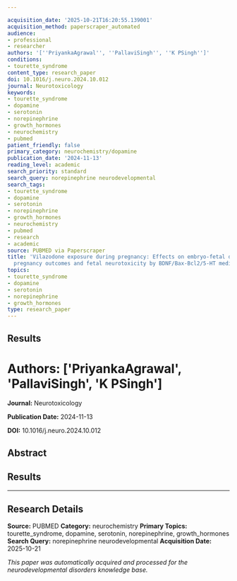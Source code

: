 ```yaml
---

acquisition_date: '2025-10-21T16:20:55.139001'
acquisition_method: paperscraper_automated
audience:
- professional
- researcher
authors: '[''PriyankaAgrawal'', ''PallaviSingh'', ''K PSingh'']'
conditions:
- tourette_syndrome
content_type: research_paper
doi: 10.1016/j.neuro.2024.10.012
journal: Neurotoxicology
keywords:
- tourette_syndrome
- dopamine
- serotonin
- norepinephrine
- growth_hormones
- neurochemistry
- pubmed
patient_friendly: false
primary_category: neurochemistry/dopamine
publication_date: '2024-11-13'
reading_level: academic
search_priority: standard
search_query: norepinephrine neurodevelopmental
search_tags:
- tourette_syndrome
- dopamine
- serotonin
- norepinephrine
- growth_hormones
- neurochemistry
- pubmed
- research
- academic
source: PUBMED via Paperscraper
title: 'Vilazodone exposure during pregnancy: Effects on embryo-fetal development,
  pregnancy outcomes and fetal neurotoxicity by BDNF/Bax-Bcl2/5-HT mediated mechanisms.'
topics:
- tourette_syndrome
- dopamine
- serotonin
- norepinephrine
- growth_hormones
type: research_paper
---
```




## Results

# **Authors:** ['PriyankaAgrawal', 'PallaviSingh', 'K PSingh']

**Journal:** Neurotoxicology

**Publication Date:** 2024-11-13

**DOI:** 10.1016/j.neuro.2024.10.012

## Abstract

## Results

---

## Research Details

**Source:** PUBMED
**Category:** neurochemistry
**Primary Topics:** tourette_syndrome, dopamine, serotonin, norepinephrine, growth_hormones
**Search Query:** norepinephrine neurodevelopmental
**Acquisition Date:** 2025-10-21

*This paper was automatically acquired and processed for the neurodevelopmental disorders knowledge base.*
